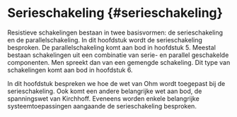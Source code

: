 # Serieschakeling {#serieschakeling}

Resistieve schakelingen bestaan in twee basisvormen: de serieschakeling en de parallelschakeling. In dit hoofdstuk wordt de serieschakeling besproken. De parallelschakeling komt aan bod in hoofdstuk 5\. Meestal bestaan schakelingen uit een combinatie van serie- en parallel geschakelde componenten. Men spreekt dan van een gemengde schakeling. Dit type van schakelingen komt aan bod in hoofdstuk 6.

In dit hoofdstuk bespreken we hoe de wet van Ohm wordt toegepast bij de serieschakeling. Ook komt een andere belangrijke wet aan bod, de spanningswet van Kirchhoff. Eveneens worden enkele belangrijke systeemtoepassingen aangaande de serieschakeling besproken.
